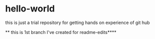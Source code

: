 # hello-world
this is just a trial repository for getting hands on experience of git hub

** this is 1st branch I've created for readme-edits****
